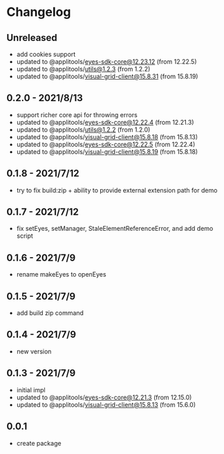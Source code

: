 # Changelog

## Unreleased

- add cookies support
- updated to @applitools/eyes-sdk-core@12.23.12 (from 12.22.5)
- updated to @applitools/utils@1.2.3 (from 1.2.2)
- updated to @applitools/visual-grid-client@15.8.31 (from 15.8.19)


## 0.2.0 - 2021/8/13

- support richer core api for throwing errors
- updated to @applitools/eyes-sdk-core@12.22.4 (from 12.21.3)
- updated to @applitools/utils@1.2.2 (from 1.2.0)
- updated to @applitools/visual-grid-client@15.8.18 (from 15.8.13)
- updated to @applitools/eyes-sdk-core@12.22.5 (from 12.22.4)
- updated to @applitools/visual-grid-client@15.8.19 (from 15.8.18)

## 0.1.8 - 2021/7/12

- try to fix build:zip + ability to provide external extension path for demo

## 0.1.7 - 2021/7/12

- fix setEyes, setManager, StaleElementReferenceError, and add demo script

## 0.1.6 - 2021/7/9

- rename makeEyes to openEyes

## 0.1.5 - 2021/7/9

- add build zip command

## 0.1.4 - 2021/7/9

- new version

## 0.1.3 - 2021/7/9

- initial impl
- updated to @applitools/eyes-sdk-core@12.21.3 (from 12.15.0)
- updated to @applitools/visual-grid-client@15.8.13 (from 15.6.0)

## 0.0.1

- create package